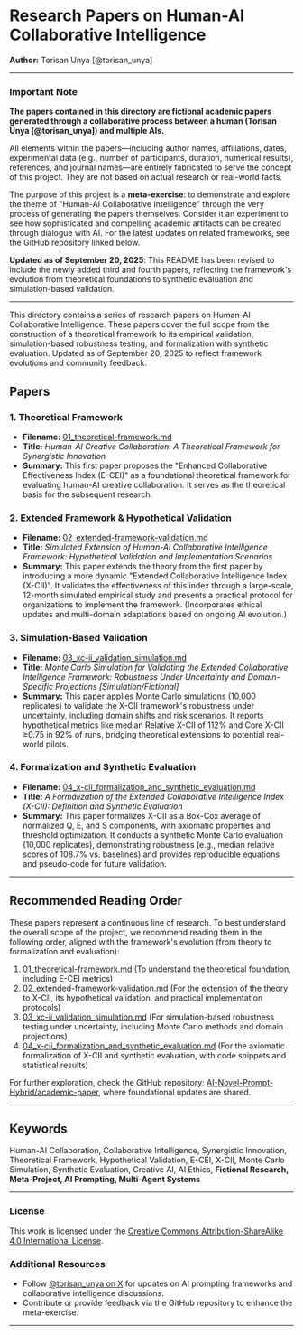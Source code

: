 # Research Papers on Human-AI Collaborative Intelligence

**Author:** Torisan Unya [@torisan_unya]

---

### **Important Note**

**The papers contained in this directory are fictional academic papers generated through a collaborative process between a human (Torisan Unya [@torisan_unya]) and multiple AIs.**

All elements within the papers—including author names, affiliations, dates, experimental data (e.g., number of participants, duration, numerical results), references, and journal names—are entirely fabricated to serve the concept of this project. They are not based on actual research or real-world facts.

The purpose of this project is a **meta-exercise**: to demonstrate and explore the theme of "Human-AI Collaborative Intelligence" through the very process of generating the papers themselves. Consider it an experiment to see how sophisticated and compelling academic artifacts can be created through dialogue with AI. For the latest updates on related frameworks, see the GitHub repository linked below.

**Updated as of September 20, 2025**: This README has been revised to include the newly added third and fourth papers, reflecting the framework's evolution from theoretical foundations to synthetic evaluation and simulation-based validation.

---

This directory contains a series of research papers on Human-AI Collaborative Intelligence. These papers cover the full scope from the construction of a theoretical framework to its empirical validation, simulation-based robustness testing, and formalization with synthetic evaluation. Updated as of September 20, 2025 to reflect framework evolutions and community feedback.

## Papers

### 1. Theoretical Framework

*   **Filename:** [01_theoretical-framework.md](01_theoretical-framework.md)
*   **Title:** *Human-AI Creative Collaboration: A Theoretical Framework for Synergistic Innovation*
*   **Summary:**
    This first paper proposes the "Enhanced Collaborative Effectiveness Index (E-CEI)" as a foundational theoretical framework for evaluating human-AI creative collaboration. It serves as the theoretical basis for the subsequent research. 

### 2. Extended Framework & Hypothetical Validation

*   **Filename:** [02_extended-framework-validation.md](02_extended-framework-validation.md)
*   **Title:** *Simulated Extension of Human-AI Collaborative Intelligence Framework: Hypothetical Validation and Implementation Scenarios*
*   **Summary:**
    This paper extends the theory from the first paper by introducing a more dynamic "Extended Collaborative Intelligence Index (X-CII)". It validates the effectiveness of this index through a large-scale, 12-month simulated empirical study and presents a practical protocol for organizations to implement the framework. (Incorporates ethical updates and multi-domain adaptations based on ongoing AI evolution.)

### 3. Simulation-Based Validation

*   **Filename:** [03_xc-ii_validation_simulation.md](03_xc-ii_validation_simulation.md)
*   **Title:** *Monte Carlo Simulation for Validating the Extended Collaborative Intelligence Framework: Robustness Under Uncertainty and Domain-Specific Projections [Simulation/Fictional]*
*   **Summary:**
    This paper applies Monte Carlo simulations (10,000 replicates) to validate the X-CII framework's robustness under uncertainty, including domain shifts and risk scenarios. It reports hypothetical metrics like median Relative X-CII of 112% and Core X-CII ≥0.75 in 92% of runs, bridging theoretical extensions to potential real-world pilots.

### 4. Formalization and Synthetic Evaluation

*   **Filename:** [04_x-cii_formalization_and_synthetic_evaluation.md](04_x-cii_formalization_and_synthetic_evaluation.md)
*   **Title:** *A Formalization of the Extended Collaborative Intelligence Index (X-CII): Definition and Synthetic Evaluation*
*   **Summary:**
    This paper formalizes X-CII as a Box-Cox average of normalized Q, E, and S components, with axiomatic properties and threshold optimization. It conducts a synthetic Monte Carlo evaluation (10,000 replicates), demonstrating robustness (e.g., median relative scores of 108.7% vs. baselines) and provides reproducible equations and pseudo-code for future validation.

---

## Recommended Reading Order

These papers represent a continuous line of research. To best understand the overall scope of the project, we recommend reading them in the following order, aligned with the framework's evolution (from theory to formalization and evaluation):

1.  [01_theoretical-framework.md](01_theoretical-framework.md) (To understand the theoretical foundation, including E-CEI metrics)
2.  [02_extended-framework-validation.md](02_extended-framework-validation.md) (For the extension of the theory to X-CII, its hypothetical validation, and practical implementation protocols)
3.  [03_xc-ii_validation_simulation.md](03_xc-ii_validation_simulation.md) (For simulation-based robustness testing under uncertainty, including Monte Carlo methods and domain projections)
4.  [04_x-cii_formalization_and_synthetic_evaluation.md](04_x-cii_formalization_and_synthetic_evaluation.md) (For the axiomatic formalization of X-CII and synthetic evaluation, with code snippets and statistical results)

For further exploration, check the GitHub repository: [AI-Novel-Prompt-Hybrid/academic-paper](https://github.com/torisan-unya/AI-Novel-Prompt-Hybrid/tree/main/academic-paper), where foundational updates are shared.

---

## Keywords

Human-AI Collaboration, Collaborative Intelligence, Synergistic Innovation, Theoretical Framework, Hypothetical Validation, E-CEI, X-CII, Monte Carlo Simulation, Synthetic Evaluation, Creative AI, AI Ethics, **Fictional Research, Meta-Project, AI Prompting, Multi-Agent Systems**

---

### License
This work is licensed under the [Creative Commons Attribution-ShareAlike 4.0 International License](http://creativecommons.org/licenses/by-sa/4.0/).

### Additional Resources
- Follow [@torisan_unya on X](https://x.com/torisan_unya) for updates on AI prompting frameworks and collaborative intelligence discussions.
- Contribute or provide feedback via the GitHub repository to enhance the meta-exercise.

---
